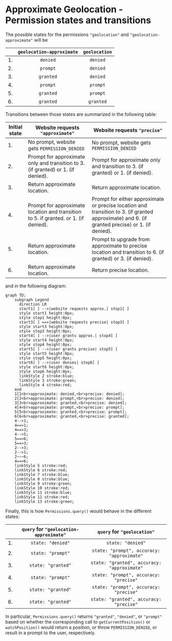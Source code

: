 # Approximate Geolocation - Permission states and transitions

The possible states for the permissions `"geolocation"` and `"geolocation-approximate"` will be

|    | `geolocation-approximate` | `geolocation` |
|----|:-------------------------:|:-------------:|
| 1. | `denied`                  | `denied`      |
| 2. | `prompt`                  | `denied`      |
| 3. | `granted`                 | `denied`      |
| 4. | `prompt`                  | `prompt`      |
| 5. | `granted`                 | `prompt`      |
| 6. | `granted`                 | `granted`     |

Transitions between those states are summarized in the following table:

| Initial state | Website requests `"approximate"`                                                    | Website requests `"precise"`                                                                                                                      |
|---------------|-------------------------------------------------------------------------------------|------------------------------------------------------------------------------------------------------------------------------------------------|
| 1.            | No prompt, website gets `PERMISSION_DENIED`                                         | No prompt, website gets `PERMISSION_DENIED`                                                                                                    |
| 2.            | Prompt for approximate only and transition to 3. (if granted) or 1. (if denied).    | Prompt for approximate only and transition to 3. (if granted) or 1. (if denied).                                                               |
| 3.            | Return approximate location.                                                        | Return approximate location.                                                                                                                   |
| 4.            | Prompt for approximate location and transition to 5. if granted. or 1. (if denied). | Prompt for either approximate or precise location and transition to 3. (if granted approximate) and 6. (if granted precise) or 1. (if denied). |
| 5.            | Return approximate location.                                                        | Prompt to upgrade from approximate to precise location and transition to 6. (if granted) or 3. (if denied).                                    |
| 6.            | Return approximate location.                                                        | Return precise location.                                    |

and in the following diagram:

```mermaid
graph TD;
    subgraph Legend
      direction LR
      start1[ ] -->|website requests approx.| stop1[ ]
      style start1 height:0px;
      style stop1 height:0px;
      start3[ ] ==>|website requests precise| stop3[ ]
      style start3 height:0px;
      style stop3 height:0px;
      start4[ ] -->|user grants approx.| stop4[ ]
      style start4 height:0px;
      style stop4 height:0px;
      start5[ ] -->|user grants precise| stop5[ ]
      style start5 height:0px;
      style stop5 height:0px;
      start6[ ] -->|user denies| stop6[ ]
      style start6 height:0px;
      style stop6 height:0px;
      linkStyle 2 stroke:blue;
      linkStyle 3 stroke:green;
      linkStyle 4 stroke:red;
    end
    1[1<br>approximate: denied,<br>precise: denied];
    2[2<br>approximate: prompt,<br>precise: denied];
    3[3<br>approximate: granted,<br>precise: denied];
    4[4<br>approximate: prompt,<br>precise: prompt];
    5[5<br>approximate: granted,<br>precise: prompt];
    6[6<br>approximate: granted,<br>precise: granted];
    4-->1;
    4==>1;
    4==>3;
    4-->5;
    5==>6;
    5==>3;
    2-->3;
    2-->1;
    2~~~6;
    4==>6;
    linkStyle 5 stroke:red;
    linkStyle 6 stroke:red;
    linkStyle 7 stroke:blue;
    linkStyle 8 stroke:blue;
    linkStyle 9 stroke:green;
    linkStyle 10 stroke:red;
    linkStyle 11 stroke:blue;
    linkStyle 12 stroke:red;
    linkStyle 13 stroke:green;
```

Finally, this is how `Permissions.query()` would behave in the different states:

|    | `query` for `"geolocation-approximate"` | `query` for `"geolocation"`                 |
|----|:---------------------------------------:|:-------------------------------------------:|
| 1. | `state: "denied"`                       | `state: "denied"`                           |
| 2. | `state: "prompt"`                       | `state: "prompt", accuracy: "approximate"`  |
| 3. | `state: "granted"`                      | `state: "granted", accuracy: "approximate"` |
| 4. | `state: "prompt"`                       | `state: "prompt", accuracy: "precise"`      |
| 5. | `state: "granted"`                      | `state: "prompt", accuracy: "precise"`      |
| 6. | `state: "granted"`                      | `state: "granted", accuracy: "precise"`     |

In particular, `Permissions.query()` returns `"granted"`, `"denied"`, or
`"prompt"` based on whether the corresponding call to `getCurrentPosition()` or
`watchPosition()` would return a position, or throw `PERMISSION_DENIED`, or
result in a prompt to the user, respectively.
